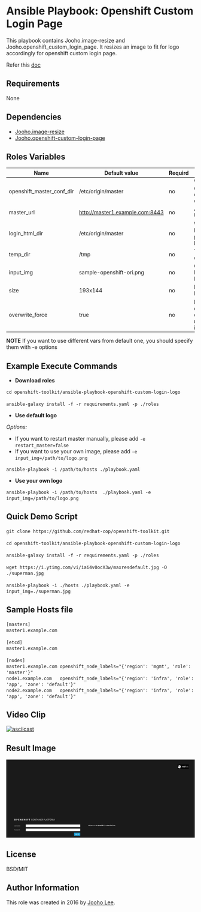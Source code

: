 Ansible Playbook: Openshift Custom Login Page
=========

This playbook contains Jooho.image-resize and Jooho.openshift_custom_login_page.
It resizes an image to fit for logo accordingly for openshift custom login page. 

Refer this [doc](https://goo.gl/2L45bJ)

Requirements
------------
None

Dependencies
------------

- [Jooho.image-resize](https://galaxy.ansible.com/Jooho/image-resize/)
- [Jooho.openshift-custom-login-page](https://galaxy.ansible.com/Jooho/openshift-custom-login-page/)

Roles Variables
--------------

| Name                      | Default value                         |        Requird       | Description                                                                 |
|---------------------------|---------------------------------------|----------------------|-----------------------------------------------------------------------------|
| openshift_master_conf_dir | /etc/origin/master                    |         no           | Where openshift configuation dir is                                         |
| master_url                | http://master1.example.com:8443       |         no           | API Server URL                                                              |
| login_html_dir            | /etc/origin/master                    |         no           | Where new login html page will locate                                       |
| temp_dir                  | /tmp                                  |         no           | Temp directory                                                              |
| input_img                 | sample-openshift-ori.png              |         no           | Original Image InputPath                                                    |
| size                      | 193x144                               |         no           | Resized Image Size                                                          |
| overwrite_force           | true                                  |         no           | If true, it overwrite exist resized image

**NOTE**
If you want to use different vars from default one, you should specify them with -e options

Example Execute Commands
-----------------------

- **Download roles**
~~~
cd openshift-toolkit/ansible-playbook-openshift-custom-login-logo

ansible-galaxy install -f -r requirements.yaml -p ./roles
~~~

- **Use default logo**

*Options:*
  - If you want to restart master manually, please add `-e restart_master=false`
  - If you want to use your own image, please add `-e input_img=/path/to/logo.png`

~~~
ansible-playbook -i /path/to/hosts ./playbook.yaml                           
~~~

- **Use your own logo**
~~~
ansible-playbook -i /path/to/hosts  ./playbook.yaml -e input_img=/path/to/logo.png
~~~

Quick Demo Script
----------------
```
git clone https://github.com/redhat-cop/openshift-toolkit.git

cd openshift-toolkit/ansible-playbook-openshift-custom-login-logo

ansible-galaxy install -f -r requirements.yaml -p ./roles

wget https://i.ytimg.com/vi/iai4v0ocX3w/maxresdefault.jpg -O ./superman.jpg

ansible-playbook -i ./hosts ./playbook.yaml -e input_img=./superman.jpg

```

Sample Hosts file
------------------

```
[masters]
master1.example.com

[etcd]
master1.example.com

[nodes]
master1.example.com openshift_node_labels="{'region': 'mgmt', 'role': 'master'}"
node1.example.com   openshift_node_labels="{'region': 'infra', 'role': 'app', 'zone': 'default'}"
node2.example.com   openshift_node_labels="{'region': 'infra', 'role': 'app', 'zone': 'default'}"
```

Video Clip
----------
[![asciicast](https://asciinema.org/a/144986.png)](https://asciinema.org/a/144986)


Result Image
------------
![alt Result](./result.png)

License
-------

BSD/MIT

Author Information
------------------

This role was created in 2016 by [Jooho Lee](http://github.com/jooho).

